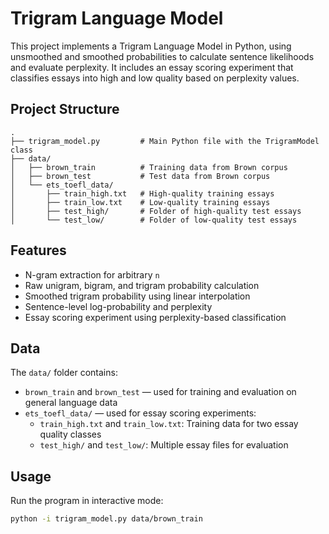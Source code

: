 # Trigram Language Model

This project implements a Trigram Language Model in Python, using unsmoothed and smoothed probabilities to calculate sentence likelihoods and evaluate perplexity. It includes an essay scoring experiment that classifies essays into high and low quality based on perplexity values.

## Project Structure

```text
.
├── trigram_model.py         # Main Python file with the TrigramModel class
├── data/
│   ├── brown_train          # Training data from Brown corpus
│   ├── brown_test           # Test data from Brown corpus
│   └── ets_toefl_data/
│       ├── train_high.txt   # High-quality training essays
│       ├── train_low.txt    # Low-quality training essays
│       ├── test_high/       # Folder of high-quality test essays
│       └── test_low/        # Folder of low-quality test essays
```

## Features

- N-gram extraction for arbitrary `n`
- Raw unigram, bigram, and trigram probability calculation
- Smoothed trigram probability using linear interpolation
- Sentence-level log-probability and perplexity
- Essay scoring experiment using perplexity-based classification

## Data

The `data/` folder contains:

- `brown_train` and `brown_test` — used for training and evaluation on general language data
- `ets_toefl_data/` — used for essay scoring experiments:
  - `train_high.txt` and `train_low.txt`: Training data for two essay quality classes
  - `test_high/` and `test_low/`: Multiple essay files for evaluation

## Usage

Run the program in interactive mode:

```bash
python -i trigram_model.py data/brown_train
